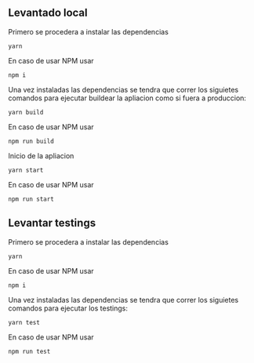 ## Levantado local

Primero se procedera a instalar las dependencias
```
yarn
```
En caso de usar NPM usar
```
npm i
```

Una vez instaladas las dependencias se tendra que correr los siguietes comandos para ejecutar buildear la apliacion como si fuera a produccion:

```
yarn build
```
En caso de usar NPM usar
```
npm run build
```

Inicio de la apliacion
```
yarn start
```
En caso de usar NPM usar
```
npm run start
```

## Levantar testings
Primero se procedera a instalar las dependencias
```
yarn
```
En caso de usar NPM usar
```
npm i
```
Una vez instaladas las dependencias se tendra que correr los siguietes comandos para ejecutar los testings:
```
yarn test
```
En caso de usar NPM usar
```
npm run test
```